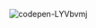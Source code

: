 ![codepen-LYVbvmj](https://github.com/JMBoulos12/animejs/assets/65892342/be94a7c5-66a7-4f75-b34e-37d350adcd4e)
